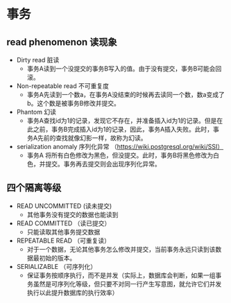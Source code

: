 # 事务
## read phenomenon 读现象
- Dirty read 脏读
  - 事务A读到一个没提交的事务B写入的值。由于没有提交，事务B可能会回滚。
- Non-repeatable read 不可重复度
  - 事务A先读到一个数a，在事务A没结束的时候再去读同一个数，数a变成了b。这个数是被事务B修改并提交。
- Phantom 幻读
  - 事务A查找id为1的记录，发现它不存在，并准备插入id为1的记录。但是在此之前，事务B完成插入id为1的记录，因此，事务A插入失败。此时，事务A先前的查找就像幻影一样，故称为幻读。
- serialization anomaly 序列化异常 （https://wiki.postgresql.org/wiki/SSI）
  - 事务A 将所有白色修改为黑色，但没提交。此时，事务B将黑色修改为白色，并提交。事务再去提交则会出现序列化异常。

## 四个隔离等级
- READ UNCOMMITTED (读未提交)
  - 其他事务没有提交的数据也能读到
- READ COMMITTED （读已提交）
  - 只能读取其他事务提交数据
- REPEATABLE READ （可重复读）
  - 对于一个数据，无论其他事务怎么修改并提交，当前事务永远只读到该数据最初始的版本。
- SERIALIZABLE （可序列化）
  - 保证事务按顺序执行，而不是并发（实际上，数据库会判断，如果一组事务虽然是可序列化等级，但只要不对同一行产生写意图，就允许它们并发执行以此提升数据库的执行效率）

## 